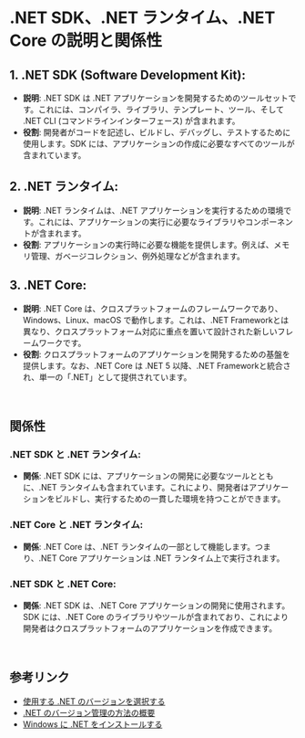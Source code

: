 # .NET SDK、.NET ランタイム、.NET Core の説明と関係性

## 1. .NET SDK (Software Development Kit):
- **説明**: .NET SDK は .NET アプリケーションを開発するためのツールセットです。これには、コンパイラ、ライブラリ、テンプレート、ツール、そして .NET CLI (コマンドラインインターフェース) が含まれます。
- **役割**: 開発者がコードを記述し、ビルドし、デバッグし、テストするために使用します。SDK には、アプリケーションの作成に必要なすべてのツールが含まれています。

## 2. .NET ランタイム:
- **説明**: .NET ランタイムは、.NET アプリケーションを実行するための環境です。これには、アプリケーションの実行に必要なライブラリやコンポーネントが含まれます。
- **役割**: アプリケーションの実行時に必要な機能を提供します。例えば、メモリ管理、ガベージコレクション、例外処理などが含まれます。

## 3. .NET Core:
- **説明**: .NET Core は、クロスプラットフォームのフレームワークであり、Windows、Linux、macOS で動作します。これは、.NET Frameworkとは異なり、クロスプラットフォーム対応に重点を置いて設計された新しいフレームワークです。
- **役割**: クロスプラットフォームのアプリケーションを開発するための基盤を提供します。なお、.NET Core は .NET 5 以降、.NET Frameworkと統合され、単一の「.NET」として提供されています。

<br>

## 関係性

### .NET SDK と .NET ランタイム:
- **関係**: .NET SDK には、アプリケーションの開発に必要なツールとともに、.NET ランタイムも含まれています。これにより、開発者はアプリケーションをビルドし、実行するための一貫した環境を持つことができます。

### .NET Core と .NET ランタイム:
- **関係**: .NET Core は、.NET ランタイムの一部として機能します。つまり、.NET Core アプリケーションは .NET ランタイム上で実行されます。

### .NET SDK と .NET Core:
- **関係**: .NET SDK は、.NET Core アプリケーションの開発に使用されます。SDK には、.NET Core のライブラリやツールが含まれており、これにより開発者はクロスプラットフォームのアプリケーションを作成できます。

<br>

## 参考リンク

- [使用する .NET のバージョンを選択する](https://learn.microsoft.com/ja-jp/dotnet/core/versions/selection)
- [.NET のバージョン管理の方法の概要](https://learn.microsoft.com/ja-jp/dotnet/core/versions/)
- [Windows に .NET をインストールする](https://learn.microsoft.com/ja-jp/dotnet/core/install/windows)
